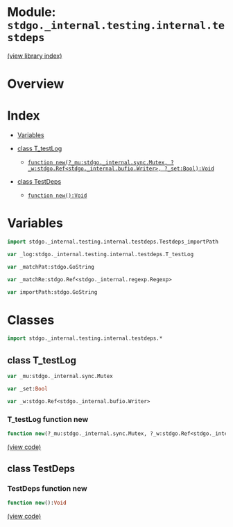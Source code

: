 # Module: `stdgo._internal.testing.internal.testdeps`

[(view library index)](../../../../stdgo.md)


# Overview


# Index


- [Variables](<#variables>)

- [class T\_testLog](<#class-t_testlog>)

  - [`function new(?_mu:stdgo._internal.sync.Mutex, ?_w:stdgo.Ref<stdgo._internal.bufio.Writer>, ?_set:Bool):Void`](<#t_testlog-function-new>)

- [class TestDeps](<#class-testdeps>)

  - [`function new():Void`](<#testdeps-function-new>)

# Variables


```haxe
import stdgo._internal.testing.internal.testdeps.Testdeps_importPath
```


```haxe
var _log:stdgo._internal.testing.internal.testdeps.T_testLog
```


```haxe
var _matchPat:stdgo.GoString
```


```haxe
var _matchRe:stdgo.Ref<stdgo._internal.regexp.Regexp>
```


```haxe
var importPath:stdgo.GoString
```


# Classes


```haxe
import stdgo._internal.testing.internal.testdeps.*
```


## class T\_testLog


```haxe
var _mu:stdgo._internal.sync.Mutex
```


```haxe
var _set:Bool
```


```haxe
var _w:stdgo.Ref<stdgo._internal.bufio.Writer>
```


### T\_testLog function new


```haxe
function new(?_mu:stdgo._internal.sync.Mutex, ?_w:stdgo.Ref<stdgo._internal.bufio.Writer>, ?_set:Bool):Void
```


[\(view code\)](<./Testdeps_T_testLog.hx#L6>)


## class TestDeps


### TestDeps function new


```haxe
function new():Void
```


[\(view code\)](<./Testdeps_TestDeps.hx#L3>)



